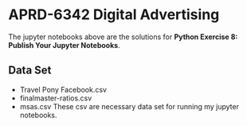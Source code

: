 # APRD-6342 Digital Advertising
The jupyter notebooks above are the solutions for **Python Exercise 8: Publish Your Jupyter Notebooks**.

## Data Set
- Travel Pony Facebook.csv
- finalmaster-ratios.csv
- msas.csv
These csv are necessary data set for running my jupyter notebooks. 
